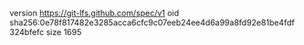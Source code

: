 version https://git-lfs.github.com/spec/v1
oid sha256:0e78f817482e3285acca6cfc9c07eeb24ee4d6a99a8fd92e81be4fdf324bfefc
size 1695
